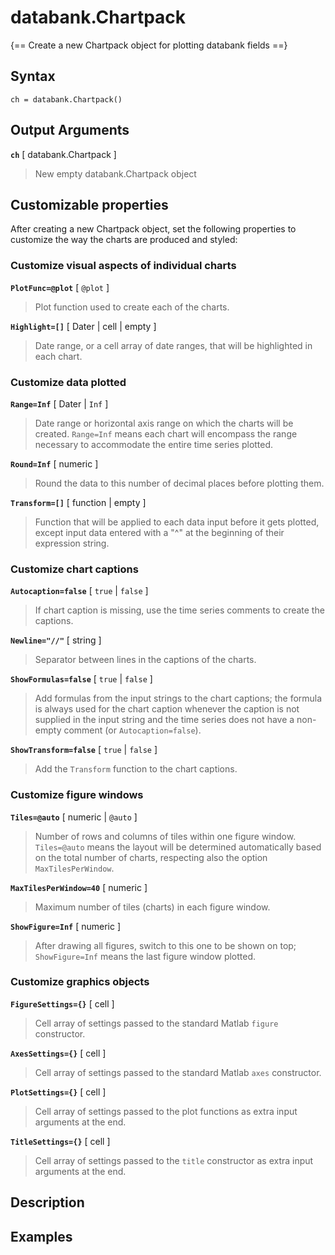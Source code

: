# databank.Chartpack

{== Create a new Chartpack object for plotting databank fields ==}


## Syntax

    ch = databank.Chartpack()


## Output Arguments

__`ch`__ [ databank.Chartpack ]
>
> New empty databank.Chartpack object
>

## Customizable properties

After creating a new Chartpack object, set the following properties to
customize the way the charts are produced and styled: 


### Customize visual aspects of individual charts

__`PlotFunc=@plot`__ [ `@plot` ]
>
>  Plot function used to create each of the charts.
>

__`Highlight=[]`__ [ Dater | cell | empty ]
>
> Date range, or a cell array of date ranges, that will be highlighted in
> each chart.
>

### Customize data plotted

__`Range=Inf`__ [ Dater | `Inf` ]
>
> Date range or horizontal axis range on which the charts will be created.
> `Range=Inf` means each chart will encompass the range necessary to
> accommodate the entire time series plotted.
>

__`Round=Inf`__ [ numeric ]
>
> Round the data to this number of decimal places before plotting them.
>

__`Transform=[]`__ [ function | empty ]
>
> Function that will be applied to each data input before it gets plotted,
> except input data entered with a "^" at the beginning of their expression
> string.
>

### Customize chart captions

__`Autocaption=false`__  [ `true` | `false` ]
>
> If chart caption is missing, use the time series comments to create the
> captions.
>

__`Newline="//"`__ [ string ] 
>
> Separator between lines in the captions of the charts.
>

__`ShowFormulas=false`__ [ `true` | `false` ]
>
> Add formulas from the input strings to the chart captions; the formula is
> always used for the chart caption whenever the caption is not supplied in
> the input string and the time series does not have a non-empty comment
> (or `Autocaption=false`).
>

__`ShowTransform=false`__ [ `true` | `false` ]
>
> Add the `Transform` function to the chart captions.
>

### Customize figure windows

__`Tiles=@auto`__ [ numeric | `@auto` ]
>
> Number of rows and columns of tiles within one figure window.
> `Tiles=@auto` means the layout will be determined automatically based on
> the total number of charts, respecting also the option
> `MaxTilesPerWindow`.
>

__`MaxTilesPerWindow=40`__ [ numeric ]
>
> Maximum number of tiles (charts) in each figure window.
>

__`ShowFigure=Inf`__ [ numeric ]
>
> After drawing all figures, switch to this one to be shown on top;
> `ShowFigure=Inf` means the last figure window plotted.
>

### Customize graphics objects

__`FigureSettings={}`__ [ cell ]
>
> Cell array of settings passed to the standard Matlab `figure` constructor.
>

__`AxesSettings={}`__ [ cell ]
>
> Cell array of settings passed to the standard Matlab `axes` constructor.
>

__`PlotSettings={}`__ [ cell ]
>
> Cell array of settings passed to the plot functions as extra input
> arguments at the end.
>

__`TitleSettings={}`__ [ cell ]
>
> Cell array of settings passed to the `title` constructor as extra input
> arguments at the end.
>

## Description 



## Examples

```matlab
```
